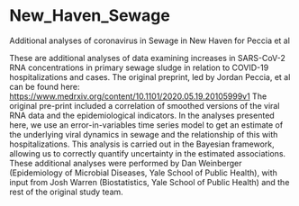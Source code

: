 # New_Haven_Sewage
Additional analyses of coronavirus in Sewage in New Haven for Peccia et al

These are additional analyses of data examining increases in SARS-CoV-2 RNA concentrations in primary sewage sludge in 
relation to COVID-19 hospitalizations and cases. The original preprint, led by Jordan Peccia, et al can be found here: 
https://www.medrxiv.org/content/10.1101/2020.05.19.20105999v1 
The original pre-print included a correlation of smoothed versions of the viral RNA data 
and the epidemiological indicators. In the analyses presented here, we use an error-in-variables 
time series model to get an estimate of the underlying viral dynamics in sewage and the relationship of this with hospitalizations. 
This analysis is carried out in the Bayesian framework, allowing us to correctly quantify uncertainty in the estimated associations. 
These additional analyses were performed by Dan Weinberger (Epidemiology of Microbial Diseases, Yale School of Public Health),
with input from Josh Warren (Biostatistics, Yale School of Public Health) and the rest of the original study team.
